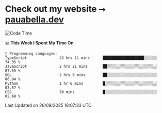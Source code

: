 # Check out my website ⭢ [pauabella.dev](https://pauabella.dev)

<!--START_SECTION:waka-->
![Code Time](http://img.shields.io/badge/Code%20Time-4%2C846%20hrs%2026%20mins-blue)

📊 **This Week I Spent My Time On** 

```text
💬 Programming Languages: 
TypeScript               23 hrs 11 mins      ███████████████████░░░░░░   74.35 % 
JavaScript               2 hrs 21 mins       ██░░░░░░░░░░░░░░░░░░░░░░░   07.55 % 
SQL                      2 hrs 9 mins        ██░░░░░░░░░░░░░░░░░░░░░░░   06.94 % 
Python                   1 hr 6 mins         █░░░░░░░░░░░░░░░░░░░░░░░░   03.57 % 
CSS                      50 mins             █░░░░░░░░░░░░░░░░░░░░░░░░   02.68 % 
```


 Last Updated on 26/09/2025 18:07:33 UTC
<!--END_SECTION:waka-->
